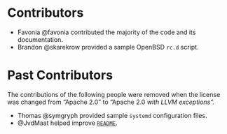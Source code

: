 # Contributors

- Favonia @favonia contributed the majority of the code and its documentation.
- Brandon @skarekrow provided a sample OpenBSD `rc.d` script.

# Past Contributors

The contributions of the following people were removed when the license was changed from “Apache 2.0” to “Apache 2.0 _with LLVM exceptions”._

- Thomas @symgryph provided sample `systemd` configuration files.
- @JvdMaat helped improve [`README`](./README.markdown).
